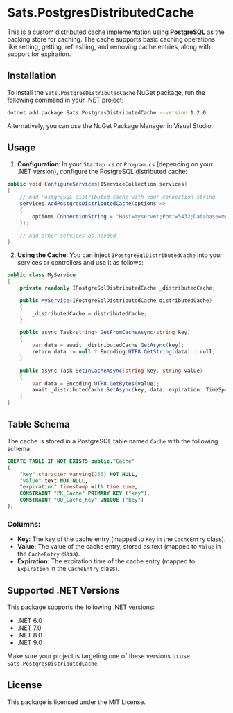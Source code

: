 # Sats.PostgresDistributedCache

This is a custom distributed cache implementation using **PostgreSQL** as the backing store for caching. The cache supports basic caching operations like setting, getting, refreshing, and removing cache entries, along with support for expiration.

## Installation

To install the `Sats.PostgresDistributedCache` NuGet package, run the following command in your .NET project:

```bash
dotnet add package Sats.PostgresDistributedCache --version 1.2.0
```

Alternatively, you can use the NuGet Package Manager in Visual Studio.

## Usage

1. **Configuration**: In your `Startup.cs` or `Program.cs` (depending on your .NET version), configure the PostgreSQL distributed cache:

```csharp
public void ConfigureServices(IServiceCollection services)
{
    // Add PostgreSQL distributed cache with your connection string
    services.AddPostgresDistributedCache(options =>
    {
        options.ConnectionString = "Host=myserver;Port=5432;Database=mydb;Username=myuser;Password=mypassword";
    });

    // Add other services as needed
}
```

2. **Using the Cache**: You can inject `IPostgreSqlDistributedCache` into your services or controllers and use it as follows:

```csharp
public class MyService
{
    private readonly IPostgreSqlDistributedCache _distributedCache;

    public MyService(IPostgreSqlDistributedCache distributedCache)
    {
        _distributedCache = distributedCache;
    }

    public async Task<string> GetFromCacheAsync(string key)
    {
        var data = await _distributedCache.GetAsync(key);
        return data != null ? Encoding.UTF8.GetString(data) : null;
    }

    public async Task SetInCacheAsync(string key, string value)
    {
        var data = Encoding.UTF8.GetBytes(value);
        await _distributedCache.SetAsync(key, data, expiration: TimeSpan.FromMinutes(10));
    }
}
```

## Table Schema

The cache is stored in a PostgreSQL table named `Cache` with the following schema:

```sql
CREATE TABLE IF NOT EXISTS public."Cache"
(
    "key" character varying(255) NOT NULL,
    "value" text NOT NULL,
    "expiration" timestamp with time zone,
    CONSTRAINT "PK_Cache" PRIMARY KEY ("key"),
    CONSTRAINT "UQ_Cache_Key" UNIQUE ("key")
);
```

### Columns:

- **Key**: The key of the cache entry (mapped to `Key` in the `CacheEntry` class).
- **Value**: The value of the cache entry, stored as text (mapped to `Value` in the `CacheEntry` class).
- **Expiration**: The expiration time of the cache entry (mapped to `Expiration` in the `CacheEntry` class).

## Supported .NET Versions

This package supports the following .NET versions:

- .NET 6.0
- .NET 7.0
- .NET 8.0
- .NET 9.0

Make sure your project is targeting one of these versions to use `Sats.PostgresDistributedCache`.

## License

This package is licensed under the MIT License.

